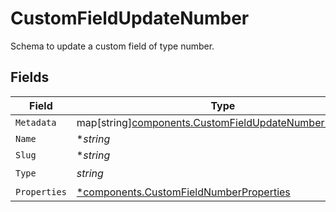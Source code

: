 # CustomFieldUpdateNumber

Schema to update a custom field of type number.


## Fields

| Field                                                                                                               | Type                                                                                                                | Required                                                                                                            | Description                                                                                                         |
| ------------------------------------------------------------------------------------------------------------------- | ------------------------------------------------------------------------------------------------------------------- | ------------------------------------------------------------------------------------------------------------------- | ------------------------------------------------------------------------------------------------------------------- |
| `Metadata`                                                                                                          | map[string][components.CustomFieldUpdateNumberMetadata](../../models/components/customfieldupdatenumbermetadata.md) | :heavy_minus_sign:                                                                                                  | N/A                                                                                                                 |
| `Name`                                                                                                              | **string*                                                                                                           | :heavy_minus_sign:                                                                                                  | N/A                                                                                                                 |
| `Slug`                                                                                                              | **string*                                                                                                           | :heavy_minus_sign:                                                                                                  | N/A                                                                                                                 |
| `Type`                                                                                                              | *string*                                                                                                            | :heavy_check_mark:                                                                                                  | N/A                                                                                                                 |
| `Properties`                                                                                                        | [*components.CustomFieldNumberProperties](../../models/components/customfieldnumberproperties.md)                   | :heavy_minus_sign:                                                                                                  | N/A                                                                                                                 |